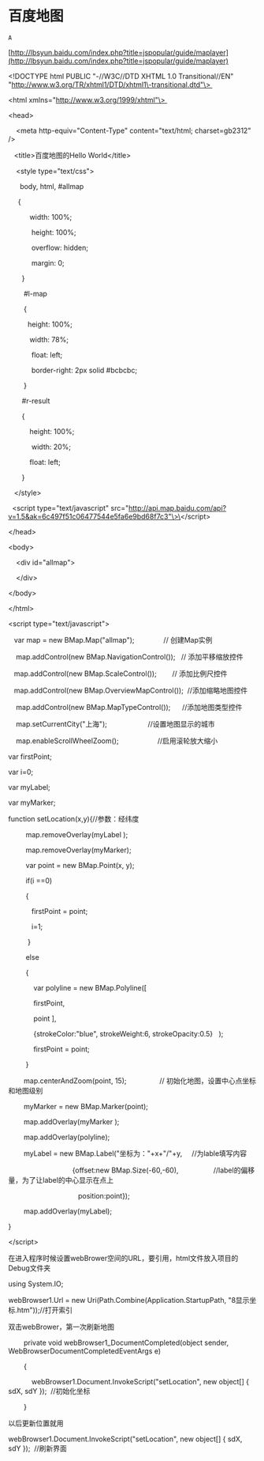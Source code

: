# 百度地图

`A`

[http://lbsyun.baidu.com/index.php?title=jspopular/guide/maplayer](http://lbsyun.baidu.com/index.php?title=jspopular/guide/maplayer)

\<\!DOCTYPE html PUBLIC "\-//W3C//DTD XHTML 1.0 Transitional//EN" "http://www.w3.org/TR/xhtml1/DTD/xhtml1\-transitional.dtd"\> 

\<html xmlns="http://www.w3.org/1999/xhtml"\> 

\<head\> 

    \<meta http\-equiv="Content\-Type" content="text/html; charset=gb2312" /\> 

   \<title\>百度地图的Hello World\</title\> 

    \<style type="text/css"\> 

      body, html, \#allmap 

     { 

           width: 100%; 

            height: 100%; 

            overflow: hidden; 

            margin: 0; 

       } 

        \#l\-map 

        { 

          height: 100%; 

           width: 78%; 

            float: left; 

            border\-right: 2px solid \#bcbcbc; 

        } 

       \#r\-result 

       { 

           height: 100%; 

            width: 20%; 

           float: left; 

       } 

   \</style\> 

  \<script type="text/javascript" src="http://api.map.baidu.com/api?v=1.5&ak=6c497f51c06477544e5fa6e9bd68f7c3"\>\</script\>   

\</head\> 

\<body\> 

    \<div id="allmap"\> 

    \</div\> 

\</body\> 

\</html\> 

\<script type="text/javascript"\> 

   var map = new BMap.Map\("allmap"\);               // 创建Map实例 

    map.addControl\(new BMap.NavigationControl\(\)\);   // 添加平移缩放控件 

   map.addControl\(new BMap.ScaleControl\(\)\);        // 添加比例尺控件 

   map.addControl\(new BMap.OverviewMapControl\(\)\);  //添加缩略地图控件 

    map.addControl\(new BMap.MapTypeControl\(\)\);      //添加地图类型控件 

    map.setCurrentCity\("上海"\);                     //设置地图显示的城市   

    map.enableScrollWheelZoom\(\);                    //启用滚轮放大缩小

var firstPoint;

var i=0;

var myLabel;

var myMarker;

function setLocation\(x,y\){//参数：经纬度 

         map.removeOverlay\(myLabel \);

         map.removeOverlay\(myMarker\);

         var point = new BMap.Point\(x, y\); 

         if\(i ==0\)

         {

            firstPoint = point;

            i=1;

          }

         else

         {

             var polyline = new BMap.Polyline\(\[   

             firstPoint,

             point \],   

             {strokeColor:"blue", strokeWeight:6, strokeOpacity:0.5}   \);

             firstPoint = point;

         }

        map.centerAndZoom\(point, 15\);                 // 初始化地图，设置中心点坐标和地图级别

        myMarker = new BMap.Marker\(point\);           

        map.addOverlay\(myMarker \);   

        map.addOverlay\(polyline\);

        myLabel = new BMap.Label\("坐标为："\+x\+"/"\+y,     //为lable填写内容

                                 {offset:new BMap.Size\(\-60,\-60\),                  //label的偏移量，为了让label的中心显示在点上

                                    position:point}\);

        map.addOverlay\(myLabel\);

} 

\</script\> 

在进入程序时候设置webBrower空间的URL，要引用，html文件放入项目的Debug文件夹

using System.IO;

webBrowser1.Url = new Uri\(Path.Combine\(Application.StartupPath, "8显示坐标.htm"\)\);//打开索引

双击webBrower，第一次刷新地图

        private void webBrowser1\_DocumentCompleted\(object sender, WebBrowserDocumentCompletedEventArgs e\)

        {

            webBrowser1.Document.InvokeScript\("setLocation", new object\[\] { sdX, sdY }\);  //初始化坐标

        }

以后更新位置就用

webBrowser1.Document.InvokeScript\("setLocation", new object\[\] { sdX, sdY }\);  //刷新界面
